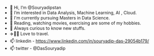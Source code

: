 - 👋 Hi, I’m @Souryadipstan
- 👀 I’m interested in Data Analysis, Machine Learning, AI , Cloud.
- 🌱 I'm currently pursuing Masters in Data Science.
- 📕 Reading, watching movies, exercising are some of my hobbies.
- 🤨 Always curious to know new stuffs.
- ✈️🚙🚝 Love to travel.
- 📫 linkedin - https://www.linkedin.com/in/souryadip-das-29054b179/
- 📫 twitter - @DasSouryadip

<!---
Souryadipstan/Souryadipstan is a ✨ special ✨ repository because its `README.md` (this file) appears on your GitHub profile.
You can click the Preview link to take a look at your changes.
--->
